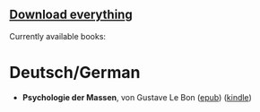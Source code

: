 ## [Download everything](https://github.com/chaeremon/books/archive/master.zip)

Currently available books:

# Deutsch/German

- **Psychologie der Massen**, von Gustave Le Bon ([epub](https://chaeremon.github.io/books/epub/Psychologie%20der%20Massen,%20von%20Gustave%20Le%20Bon.epub)) ([kindle](https://chaeremon.github.io/books/kindle/Psychologie%20der%20Massen,%20von%20Gustave%20Le%20Bon.mobi))
